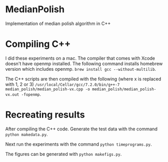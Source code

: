 # MedianPolish
Implementation of median polish algorithm in C++

# Compiling C++
I did these experiments on a mac. The compiler that comes with Xcode doesn't have openmp installed. The following command installs homebrew version which includes openmp. 
`brew install gcc --without-multilib`.

The C++ scripts are then compiled with the following (where x is replaced with 1, 2 or 3)
`/usr/local/Cellar/gcc/7.2.0/bin/g++-7 median_polish/median_polish-vx.cpp -o median_polish/median_polish-vx.out -fopenmp`.

# Recreating results 
After compiling the C++ code. Generate the test data with the command
`python makedata.py`.

Next run the experiments with the command
`python timeprograms.py`.

The figures can be generated with
`python makefigs.py`.
